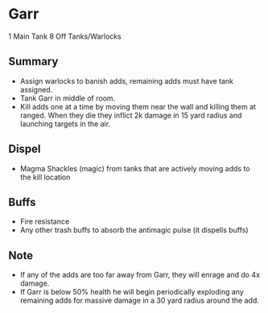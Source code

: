 # Garr

1 Main Tank
8 Off Tanks/Warlocks

## Summary
* Assign warlocks to banish adds, remaining adds must have tank assigned.
* Tank Garr in middle of room.
* Kill adds one at a time by moving them near the wall and killing them at ranged. When they die they inflict 2k damage in 15 yard radius and launching targets in the air.

## Dispel
* Magma Shackles (magic) from tanks that are actively moving adds to the kill location

## Buffs
* Fire resistance
* Any other trash buffs to absorb the antimagic pulse (it dispells buffs)

## Note
* If any of the adds are too far away from Garr, they will enrage and do 4x damage.
* If Garr is below 50% health he will begin periodically exploding any remaining adds for massive damage in a 30 yard radius around the add.